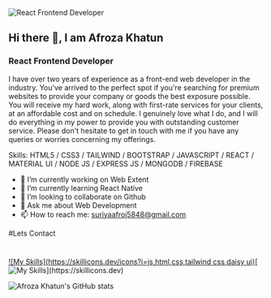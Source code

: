 ![React Frontend Developer](https://media.licdn.com/dms/image/D5616AQE1p7khkxt3Wg/profile-displaybackgroundimage-shrink_350_1400/0/1716563202366?e=1722470400&v=beta&t=q4JzWfUOTfxkTM0glkM4YvWx8rXzUnjnJdsKSaXOxL0)

## Hi there 👋, I am Afroza Khatun
### React Frontend Developer

I have over two years of experience as a front-end web developer in the industry. You've arrived to the perfect spot if you're searching for premium websites to provide your company or goods the best exposure possible. You will receive my hard work, along with first-rate services for your clients, at an affordable cost and on schedule. I genuinely love what I do, and I will do everything in my power to provide you with outstanding customer service. Please don't hesitate to get in touch with me if you have any queries or worries concerning my offerings.

Skills: HTML5 / CSS3 / TAILWIND / BOOTSTRAP / JAVASCRIPT / REACT / MATERIAL UI / NODE JS / EXPRESS JS / MONGODB / FIREBASE

- 🔭 I’m currently working on Web Extent 
- 🌱 I’m currently learning React Native 
- 👯 I’m looking to collaborate on Github 
- 💬 Ask me about Web Development 
- 📫 How to reach me: suriyaafroj5848@gmail.com 

#Lets Contact

#
[![My Skills](https://skillicons.dev/icons?i=js,html,css,tailwind css,daisy ui)](https://skillicons.dev)[![My Skills](https://skillicons.dev/icons?i=node.js,express.js,firebase,mongodb,react,)](https://skillicons.dev)


![Afroza Khatun's GitHub stats](https://github-readme-stats.vercel.app/api?username=Afroza5848&show_icons=true&theme=radical)
